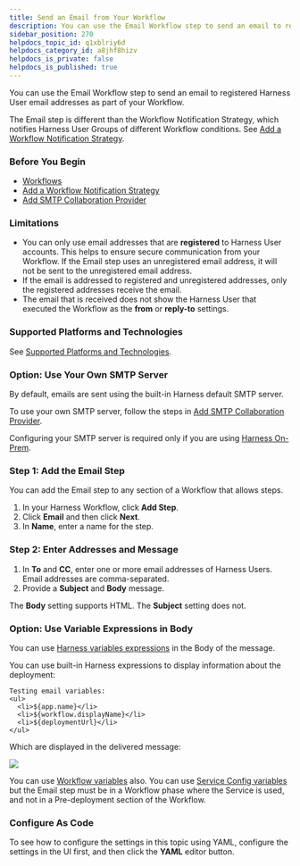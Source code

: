 ```yaml
---
title: Send an Email from Your Workflow
description: You can use the Email Workflow step to send an email to registered Harness User email addresses as part of your Workflow. The Email step is different than the Workflow Notification Strategy, which no…
sidebar_position: 270
helpdocs_topic_id: q1xblriy6d
helpdocs_category_id: a8jhf8hizv
helpdocs_is_private: false
helpdocs_is_published: true
---
```


You can use the Email Workflow step to send an email to registered Harness User email addresses as part of your Workflow.

The Email step is different than the Workflow Notification Strategy, which notifies Harness User Groups of different Workflow conditions. See [Add a Workflow Notification Strategy](add-notification-strategy-new-template.md).

### Before You Begin

* [Workflows](workflow-configuration.md)
* [Add a Workflow Notification Strategy](add-notification-strategy-new-template.md)
* [Add SMTP Collaboration Provider](../../../firstgen-platform/account/manage-connectors/add-smtp-collaboration-provider.md)

### Limitations

* You can only use email addresses that are **registered** to Harness User accounts. This helps to ensure secure communication from your Workflow. If the Email step uses an unregistered email address, it will not be sent to the unregistered email address.
* If the email is addressed to registered and unregistered addresses, only the registered addresses receive the email.
* The email that is received does not show the Harness User that executed the Workflow as the **from** or **reply-to** settings.

### Supported Platforms and Technologies

See [Supported Platforms and Technologies](../../../starthere-firstgen/supported-platforms.md).

### Option: Use Your Own SMTP Server

By default, emails are sent using the built-in Harness default SMTP server.

To use your own SMTP server, follow the steps in [Add SMTP Collaboration Provider](../../../firstgen-platform/account/manage-connectors/add-smtp-collaboration-provider.md).

Configuring your SMTP server is required only if you are using [Harness On-Prem](../../../starthere-firstgen/harness-on-premise-versions.md).

### Step 1: Add the Email Step

You can add the Email step to any section of a Workflow that allows steps.

1. In your Harness Workflow, click **Add Step**.
2. Click **Email** and then click **Next**.
3. In **Name**, enter a name for the step.

### Step 2: Enter Addresses and Message

1. In **To** and **CC**, enter one or more email addresses of Harness Users. Email addresses are comma-separated.
2. Provide a **Subject** and **Body** message.

The **Body** setting supports HTML. The **Subject** setting does not.

### Option: Use Variable Expressions in Body

You can use [Harness variables expressions](../../../firstgen-platform/techref-category/variables/variables.md) in the Body of the message.

You can use built-in Harness expressions to display information about the deployment:


```
Testing email variables:  
<ul>  
  <li>${app.name}</li>  
  <li>${workflow.displayName}</li>  
  <li>${deploymentUrl}</li>  
</ul>
```
Which are displayed in the delivered message:

![](./static/send-an-email-in-your-workflow-237.png)

You can use [Workflow variables](add-workflow-variables-new-template.md) also. You can use [Service Config variables](../setup-services/add-service-level-config-variables.md) but the Email step must be in a Workflow phase where the Service is used, and not in a Pre-deployment section of the Workflow.

### Configure As Code

To see how to configure the settings in this topic using YAML, configure the settings in the UI first, and then click the **YAML** editor button.

